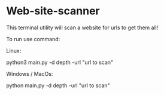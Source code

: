 # Web-site-scanner
This terminal utility will scan a website for urls to get them all!

To run use command:

Linux:

  python3 main.py -d depth -url "url to scan"
  
Windows / MacOs:
  
  python main.py -d depth -url "url to scan"
